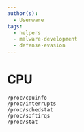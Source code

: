 ```yaml
---
author(s):
  - Userware
tags:
  - helpers
  - malware-development
  - defense-evasion
---
```

# CPU

```
/proc/cpuinfo
/proc/interrupts
/proc/schedstat
/proc/softirqs
/proc/stat
```